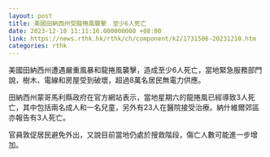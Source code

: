 ```yaml
---
layout: post
title: 美國田納西州受龍捲風襲擊　至少6人死亡
date: 2023-12-10 11:11:16.000000000 +08:00
link: https://news.rthk.hk/rthk/ch/component/k2/1731506-20231210.htm
categories: rthk
---
```


美國田納西州遭遇嚴重風暴和龍捲風襲擊，造成至少6人死亡，當地緊急服務部門說，樹木、電線和房屋受到破壞，超過8萬名居民無電力供應。

田納西州蒙哥馬利縣政府在官方網站表示，當地星期六的龍捲風已經導致3人死亡，其中包括兩名成人和一名兒童，另外有23人在醫院接受治療。納什維爾郊區亦報告有3人死亡。

官員敦促居民避免外出，又說目前當地仍處於搜救階段，傷亡人數可能進一步增加。
